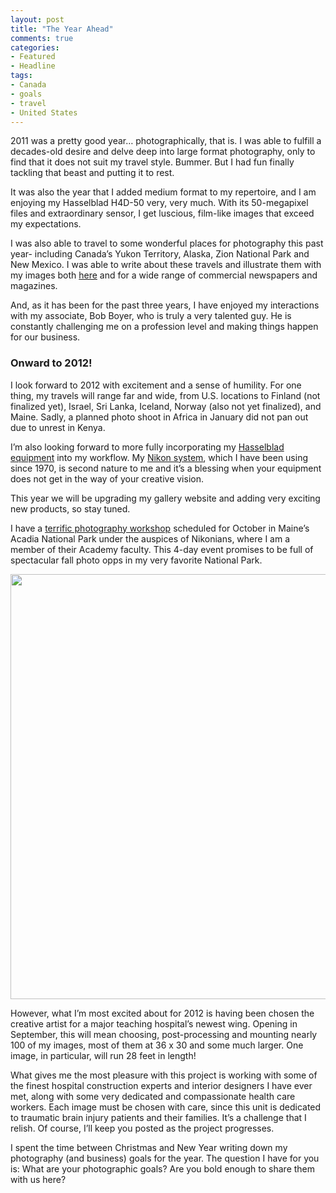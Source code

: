 ```yaml
---
layout: post
title: "The Year Ahead"
comments: true
categories:
- Featured
- Headline
tags:
- Canada
- goals
- travel
- United States
---
```

2011 was a pretty good year… photographically, that is. I was able to fulfill a decades-old desire and delve deep into large format photography, only to find that it does not suit my travel style. Bummer. But I had fun finally tackling that beast and putting it to rest.

It was also the year that I added medium format to my repertoire, and I am enjoying my Hasselblad H4D-50 very, very much. With its 50-megapixel files and extraordinary sensor, I get luscious, film-like images that exceed my expectations.

I was also able to travel to some wonderful places for photography this past year- including Canada’s Yukon Territory, Alaska, Zion National Park and New Mexico. I was able to write about these travels and illustrate them with my images both <a href="http://blog.lesterpickerphoto.com/category/travelogue/">here</a> and for a wide range of commercial newspapers and magazines.

And, as it has been for the past three years, I have enjoyed my interactions with my associate, Bob Boyer, who is truly a very talented guy. He is constantly challenging me on a profession level and making things happen for our business.
<h3>Onward to 2012!</h3>
I look forward to 2012 with excitement and a sense of humility. For one thing, my travels will range far and wide, from U.S. locations to Finland (not finalized yet), Israel, Sri Lanka, Iceland, Norway (also not yet finalized), and Maine. Sadly, a planned photo shoot in Africa in January did not pan out due to unrest in Kenya.

I’m also looking forward to more fully incorporating my <a href="http://blog.lesterpickerphoto.com/2011/11/29/review-of-the-hasselblad-h4d-50/">Hasselblad equipment</a> into my workflow. My <a href="http://blog.lesterpickerphoto.com/2010/07/23/canadian-rockies-deciding-what-photo-equipment-to-take/">Nikon system</a>, which I have been using since 1970, is second nature to me and it’s a blessing when your equipment does not get in the way of your creative vision.

This year we will be upgrading my gallery website and adding very exciting new products, so stay tuned.

I have a <a href="http://www.nikoniansacademy.com/all/viewWorkshop.html?workshop_id=107">terrific photography workshop</a> scheduled for October in Maine’s Acadia National Park under the auspices of Nikonians, where I am a member of their Academy faculty. This 4-day event promises to be full of spectacular fall photo opps in my very favorite National Park.

<a href="http://blog.lesterpickerphoto.com/wp-content/uploads/2012/01/LAP2300.jpg"><img class="size-full wp-image-1903" title="_LAP2300" src="http://blog.lesterpickerphoto.com/wp-content/uploads/2012/01/LAP2300.jpg" alt="" width="1024" height="680" /></a>

However, what I’m most excited about for 2012 is having been chosen the creative artist for a major teaching hospital’s newest wing. Opening in September, this will mean choosing, post-processing and mounting nearly 100 of my images, most of them at 36 x 30 and some much larger. One image, in particular, will run 28 feet in length!

What gives me the most pleasure with this project is working with some of the finest hospital construction experts and interior designers I have ever met, along with some very dedicated and compassionate health care workers. Each image must be chosen with care, since this unit is dedicated to traumatic brain injury patients and their families. It’s a challenge that I relish. Of course, I’ll keep you posted as the project progresses.

I spent the time between Christmas and New Year writing down my photography (and business) goals for the year. The question I have for you is: What are your photographic goals? Are you bold enough to share them with us here?